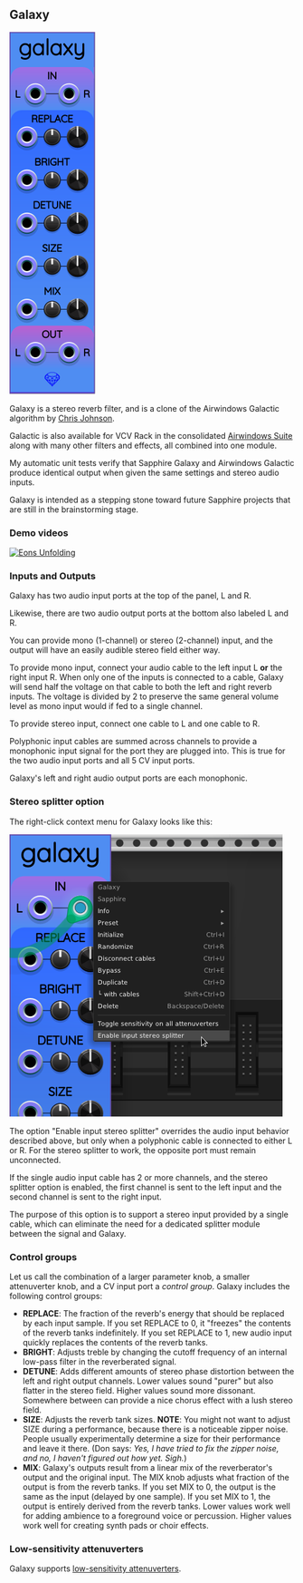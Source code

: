## Galaxy

![Galaxy](images/galaxy.png)

Galaxy is a stereo reverb filter, and is a clone of the Airwindows Galactic
algorithm by [Chris Johnson](https://github.com/airwindows/airwindows).

Galactic is also available for VCV Rack in the consolidated
[Airwindows Suite](https://library.vcvrack.com/Airwin2Rack/Airwin2Rack)
along with many other filters and effects, all combined into one module.

My automatic unit tests verify that Sapphire Galaxy and Airwindows Galactic
produce identical output when given the same settings and stereo audio inputs.

Galaxy is intended as a stepping stone toward future Sapphire projects that are still in the brainstorming stage.

### Demo videos

[![Eons Unfolding](https://img.youtube.com/vi/PVh3mgTHYFk/0.jpg)](https://www.youtube.com/watch?v=PVh3mgTHYFk)

### Inputs and Outputs

Galaxy has two audio input ports at the top of the panel, L and R.

Likewise, there are two audio output ports at the bottom also labeled L and R.

You can provide mono (1-channel) or stereo (2-channel) input,
and the output will have an easily audible stereo field either way.

To provide mono input, connect your audio cable to the left input L **or** the right input R.
When only one of the inputs is connected to a cable, Galaxy will send half the voltage
on that cable to both the left and right reverb inputs. The voltage is divided by 2
to preserve the same general volume level as mono input would if fed to a single channel.

To provide stereo input, connect one cable to L and one cable to R.

Polyphonic input cables are summed across channels to provide
a monophonic input signal for the port they are plugged into.
This is true for the two audio input ports and all 5 CV input ports.

Galaxy's left and right audio output ports are each monophonic.

### Stereo splitter option

The right-click context menu for Galaxy looks like this:

![Galaxy menu](images/galaxy_menu.png)

The option "Enable input stereo splitter" overrides the audio input behavior
described above, but only when a polyphonic cable is connected to either
L or R. For the stereo splitter to work, the opposite port must remain unconnected.

If the single audio input cable has 2 or more channels, and the stereo splitter
option is enabled, the first channel is sent to the left input and the second
channel is sent to the right input.

The purpose of this option is to support a stereo input provided by a single
cable, which can eliminate the need for a dedicated splitter module between
the signal and Galaxy.

### Control groups

Let us call the combination of a larger parameter knob, a smaller attenuverter knob,
and a CV input port a *control group*. Galaxy includes the following control groups:

* **REPLACE**: The fraction of the reverb's energy that should be replaced by each input sample. If you set REPLACE to 0, it "freezes" the contents of the reverb tanks indefinitely. If you set REPLACE to 1, new audio input quickly replaces the contents of the reverb tanks.
* **BRIGHT**: Adjusts treble by changing the cutoff frequency of an internal low-pass filter in the reverberated signal.
* **DETUNE**: Adds different amounts of stereo phase distortion between the left and right output channels. Lower values sound "purer" but also flatter in the stereo field. Higher values sound more dissonant. Somewhere between can provide a nice chorus effect with a lush stereo field.
* **SIZE**: Adjusts the reverb tank sizes. **NOTE**: You might not want to adjust SIZE during a performance, because there is a noticeable zipper noise. People usually experimentally determine a size for their performance and leave it there. (Don says: *Yes, I have tried to fix the zipper noise, and no, I haven't figured out how yet. Sigh.*)
* **MIX**: Galaxy's outputs result from a linear mix of the reverberator's output and the original input. The MIX knob adjusts what fraction of the output is from the reverb tanks. If you set MIX to 0, the output is the same as the input (delayed by one sample). If you set MIX to 1, the output is entirely derived from the reverb tanks. Lower values work well for adding ambience to a foreground voice or percussion. Higher values work well for creating synth pads or choir effects.

### Low-sensitivity attenuverters

Galaxy supports [low-sensitivity attenuverters](LowSensitivityAttenuverterKnobs.md).
